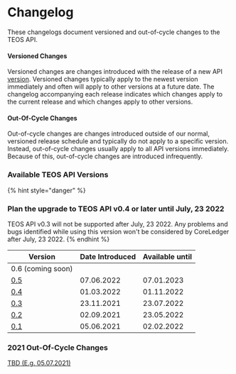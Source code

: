 # Changelog

These changelogs document versioned and out-of-cycle changes to the TEOS API.

#### Versioned Changes

Versioned changes are changes introduced with the release of a new API [version](versions/). Versioned changes typically apply to the newest version immediately and often will apply to other versions at a future date. The changelog accompanying each release indicates which changes apply to the current release and which changes apply to other versions.

#### Out-Of-Cycle Changes

Out-of-cycle changes are changes introduced outside of our normal, versioned release schedule and typically do not apply to a specific version. Instead, out-of-cycle changes usually apply to all API versions immediately. Because of this, out-of-cycle changes are introduced infrequently.

### Available TEOS API Versions <a href="#available-graph-api-versions" id="available-graph-api-versions"></a>

{% hint style="danger" %}
### Plan the upgrade to TEOS API v0.4 or later until July, 23 2022

TEOS API v0.3 will not be supported after July, 23 2022. Any problems and bugs identified while using this version won't be considered by CoreLedger after July, 23 2022.
{% endhint %}

| Version                 | Date Introduced | Available until |
| ----------------------- | --------------- | --------------- |
| 0.6 (coming soon)       |                 |                 |
| [0.5](versions/v0.5.md) | 07.06.2022      | 07.01.2023      |
| [0.4](versions/v0.4.md) | 01.03.2022      | 01.11.2022      |
| [0.3](versions/v0.3.md) | 23.11.2021      | 23.07.2022      |
| [0.2](versions/v0.2.md) | 02.09.2021      | 23.05.2022      |
| [0.1](versions/)        | 05.06.2021      | 02.02.2022      |

### 2021 Out-Of-Cycle Changes

[TBD (E.g. 05.07.2021)](out-of-cycle-changes/2021/june-15-2021.md)
